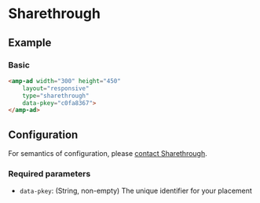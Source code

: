 <!---
Copyright 2016 The AMP HTML Authors. All Rights Reserved.

Licensed under the Apache License, Version 2.0 (the "License");
you may not use this file except in compliance with the License.
You may obtain a copy of the License at

      http://www.apache.org/licenses/LICENSE-2.0

Unless required by applicable law or agreed to in writing, software
distributed under the License is distributed on an "AS-IS" BASIS,
WITHOUT WARRANTIES OR CONDITIONS OF ANY KIND, either express or implied.
See the License for the specific language governing permissions and
limitations under the License.
-->

# Sharethrough

## Example

### Basic

```html
<amp-ad width="300" height="450"
    layout="responsive"
    type="sharethrough"
    data-pkey="c0fa8367">
</amp-ad>
```

## Configuration

For semantics of configuration, please [contact Sharethrough](mailto:pubsupport@sharethrough.com).

### Required parameters

- `data-pkey`: (String, non-empty) The unique identifier for your placement
